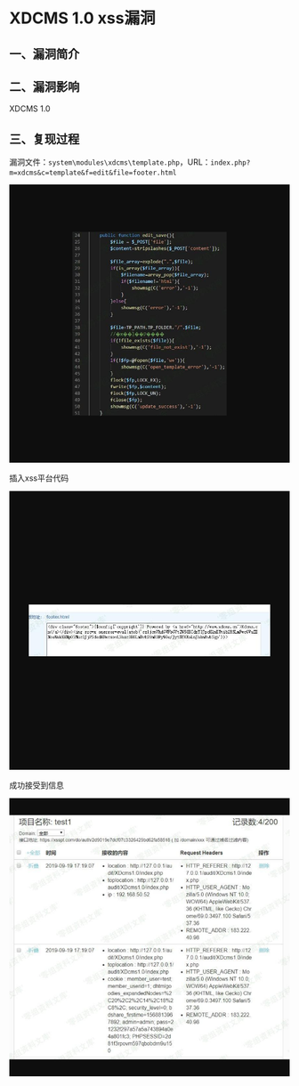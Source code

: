 XDCMS 1.0 xss漏洞
=================

一、漏洞简介
------------

二、漏洞影响
------------

XDCMS 1.0

三、复现过程
------------

漏洞文件：`system\modules\xdcms\template.php`，URL：`index.php?m=xdcms&c=template&f=edit&file=footer.html`

![](resource/XDCMS1.0xss漏洞/media/rId24.jpg)

插入xss平台代码

![](resource/XDCMS1.0xss漏洞/media/rId25.jpg)

成功接受到信息

![](resource/XDCMS1.0xss漏洞/media/rId26.jpg)
